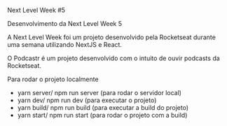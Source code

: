 Next Level Week #5

Desenvolvimento da Next Level Week 5

A Next Level Week foi um projeto desenvolvido pela Rocketseat durante uma semana utilizando NextJS e React.

O Podcastr é um projeto desenvolvido com o intuito de ouvir podcasts da Rocketseat.

Para rodar o projeto localmente

- yarn server/ npm run server (para rodar o servidor local)
- yarn dev/ npm run dev (para executar o projeto)
- yarn build/ npm run build (para executar a build do projeto)
- yarn start/ npm run start (para rodar o projeto com a build)
